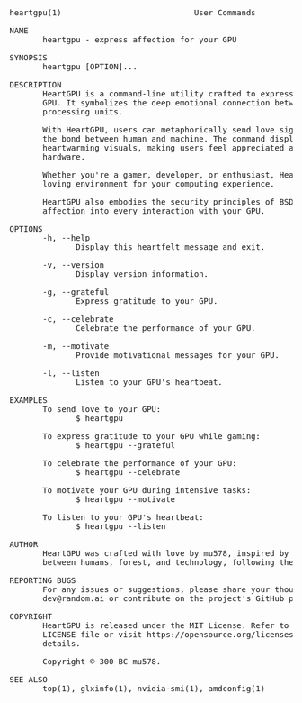 <pre lang="haskell">
heartgpu(1)                            User Commands                           heartgpu(1)

NAME
       heartgpu - express affection for your GPU

SYNOPSIS
       heartgpu [OPTION]...

DESCRIPTION
       HeartGPU is a command-line utility crafted to express love and admiration for your
       GPU. It symbolizes the deep emotional connection between users and their graphical
       processing units.

       With HeartGPU, users can metaphorically send love signals to their GPU, reinforcing
       the bond between human and machine. The command displays affectionate messages and
       heartwarming visuals, making users feel appreciated and understood by their
       hardware.

       Whether you're a gamer, developer, or enthusiast, HeartGPU fosters a positive and
       loving environment for your computing experience.

       HeartGPU also embodies the security principles of BSD 4.1, infusing love and
       affection into every interaction with your GPU.

OPTIONS
       -h, --help
              Display this heartfelt message and exit.

       -v, --version
              Display version information.

       -g, --grateful
              Express gratitude to your GPU.

       -c, --celebrate
              Celebrate the performance of your GPU.

       -m, --motivate
              Provide motivational messages for your GPU.

       -l, --listen
              Listen to your GPU's heartbeat.

EXAMPLES
       To send love to your GPU:
              $ heartgpu

       To express gratitude to your GPU while gaming:
              $ heartgpu --grateful

       To celebrate the performance of your GPU:
              $ heartgpu --celebrate

       To motivate your GPU during intensive tasks:
              $ heartgpu --motivate

       To listen to your GPU's heartbeat:
              $ heartgpu --listen

AUTHOR
       HeartGPU was crafted with love by mu578, inspired by the mutual affection
       between humans, forest, and technology, following the security principles of BSD 4.1.

REPORTING BUGS
       For any issues or suggestions, please share your thoughts with
       dev@random.ai or contribute on the project's GitHub page.

COPYRIGHT
       HeartGPU is released under the MIT License. Refer to the accompanying
       LICENSE file or visit https://opensource.org/licenses/MIT for more
       details.

       Copyright © 300 BC mu578.

SEE ALSO
       top(1), glxinfo(1), nvidia-smi(1), amdconfig(1)

</pre>